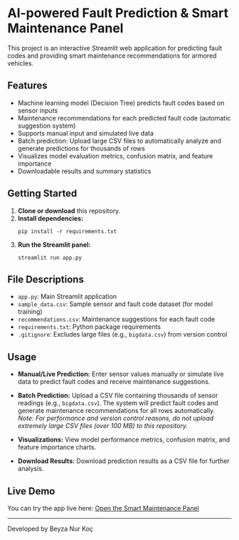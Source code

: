 # AI-powered Fault Prediction & Smart Maintenance Panel

This project is an interactive Streamlit web application for predicting fault codes and providing smart maintenance recommendations for armored vehicles.

## Features

- Machine learning model (Decision Tree) predicts fault codes based on sensor inputs
- Maintenance recommendations for each predicted fault code (automatic suggestion system)
- Supports manual input and simulated live data
- Batch prediction: Upload large CSV files to automatically analyze and generate predictions for thousands of rows
- Visualizes model evaluation metrics, confusion matrix, and feature importance
- Downloadable results and summary statistics

## Getting Started

1. **Clone or download** this repository.
2. **Install dependencies:**
    ```
    pip install -r requirements.txt
    ```
3. **Run the Streamlit panel:**
    ```
    streamlit run app.py
    ```

## File Descriptions

- `app.py`: Main Streamlit application
- `sample_data.csv`: Sample sensor and fault code dataset (for model training)
- `recommendations.csv`: Maintenance suggestions for each fault code
- `requirements.txt`: Python package requirements
- `.gitignore`: Excludes large files (e.g., `bigdata.csv`) from version control

## Usage

- **Manual/Live Prediction:** Enter sensor values manually or simulate live data to predict fault codes and receive maintenance suggestions.
- **Batch Prediction:** Upload a CSV file containing thousands of sensor readings (e.g., `bigdata.csv`). The system will predict fault codes and generate maintenance recommendations for all rows automatically.  
  *Note: For performance and version control reasons, do not upload extremely large CSV files (over 100 MB) to this repository.*

- **Visualizations:** View model performance metrics, confusion matrix, and feature importance charts.
- **Download Results:** Download prediction results as a CSV file for further analysis.

## Live Demo

You can try the app live here: [Open the Smart Maintenance Panel](https://ai-powered-fault-prediction-smart-maintenance-panel-een6klx26x.streamlit.app/)


---

Developed by Beyza Nur Koç
